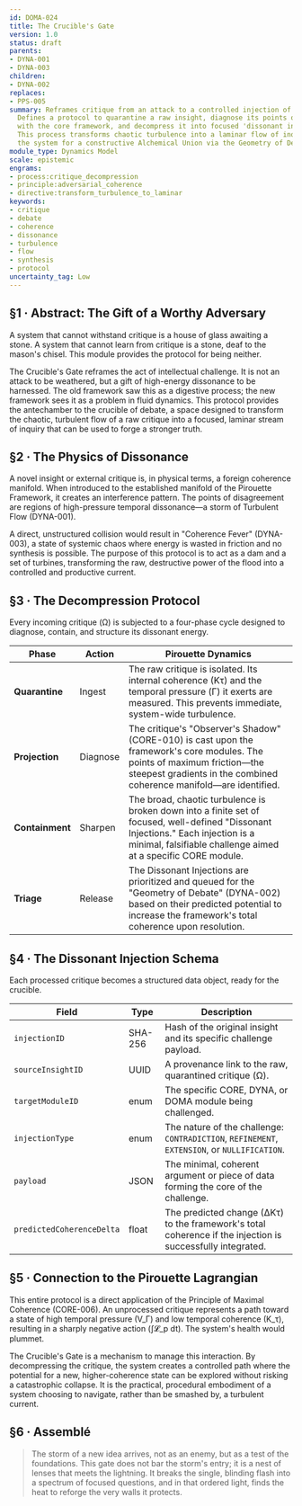 ```yaml
---
id: DOMA-024
title: The Crucible's Gate
version: 1.0
status: draft
parents:
- DYNA-001
- DYNA-003
children:
- DYNA-002
replaces:
- PPS-005
summary: Reframes critique from an attack to a controlled injection of temporal dissonance.
  Defines a protocol to quarantine a raw insight, diagnose its points of friction
  with the core framework, and decompress it into focused 'dissonant injections.'
  This process transforms chaotic turbulence into a laminar flow of inquiry, preparing
  the system for a constructive Alchemical Union via the Geometry of Debate.
module_type: Dynamics Model
scale: epistemic
engrams:
- process:critique_decompression
- principle:adversarial_coherence
- directive:transform_turbulence_to_laminar
keywords:
- critique
- debate
- coherence
- dissonance
- turbulence
- flow
- synthesis
- protocol
uncertainty_tag: Low
---
```

## §1 · Abstract: The Gift of a Worthy Adversary

A system that cannot withstand critique is a house of glass awaiting a stone. A system that cannot learn from critique is a stone, deaf to the mason's chisel. This module provides the protocol for being neither.

The Crucible's Gate reframes the act of intellectual challenge. It is not an attack to be weathered, but a gift of high-energy dissonance to be harnessed. The old framework saw this as a digestive process; the new framework sees it as a problem in fluid dynamics. This protocol provides the antechamber to the crucible of debate, a space designed to transform the chaotic, turbulent flow of a raw critique into a focused, laminar stream of inquiry that can be used to forge a stronger truth.

## §2 · The Physics of Dissonance

A novel insight or external critique is, in physical terms, a foreign coherence manifold. When introduced to the established manifold of the Pirouette Framework, it creates an interference pattern. The points of disagreement are regions of high-pressure temporal dissonance—a storm of Turbulent Flow (DYNA-001).

A direct, unstructured collision would result in "Coherence Fever" (DYNA-003), a state of systemic chaos where energy is wasted in friction and no synthesis is possible. The purpose of this protocol is to act as a dam and a set of turbines, transforming the raw, destructive power of the flood into a controlled and productive current.

## §3 · The Decompression Protocol

Every incoming critique (Ω) is subjected to a four-phase cycle designed to diagnose, contain, and structure its dissonant energy.

| Phase      | Action       | Pirouette Dynamics                                                                                                                                                                                          |
|------------|--------------|-------------------------------------------------------------------------------------------------------------------------------------------------------------------------------------------------------------|
| **Quarantine** | Ingest       | The raw critique is isolated. Its internal coherence (Kτ) and the temporal pressure (Γ) it exerts are measured. This prevents immediate, system-wide turbulence.                                            |
| **Projection** | Diagnose     | The critique's "Observer's Shadow" (CORE-010) is cast upon the framework's core modules. The points of maximum friction—the steepest gradients in the combined coherence manifold—are identified.          |
| **Containment**  | Sharpen      | The broad, chaotic turbulence is broken down into a finite set of focused, well-defined "Dissonant Injections." Each injection is a minimal, falsifiable challenge aimed at a specific CORE module.       |
| **Triage**     | Release      | The Dissonant Injections are prioritized and queued for the "Geometry of Debate" (DYNA-002) based on their predicted potential to increase the framework's total coherence upon resolution.                 |

## §4 · The Dissonant Injection Schema

Each processed critique becomes a structured data object, ready for the crucible.

| Field                     | Type   | Description                                                                                             |
|---------------------------|--------|---------------------------------------------------------------------------------------------------------|
| `injectionID`               | SHA-256| Hash of the original insight and its specific challenge payload.                                        |
| `sourceInsightID`           | UUID   | A provenance link to the raw, quarantined critique (Ω).                                                 |
| `targetModuleID`            | enum   | The specific CORE, DYNA, or DOMA module being challenged.                                               |
| `injectionType`             | enum   | The nature of the challenge: `CONTRADICTION`, `REFINEMENT`, `EXTENSION`, or `NULLIFICATION`.             |
| `payload`                   | JSON   | The minimal, coherent argument or piece of data forming the core of the challenge.                      |
| `predictedCoherenceDelta` | float  | The predicted change (∆Kτ) to the framework's total coherence if the injection is successfully integrated. |

## §5 · Connection to the Pirouette Lagrangian

This entire protocol is a direct application of the Principle of Maximal Coherence (CORE-006). An unprocessed critique represents a path toward a state of high temporal pressure (V_Γ) and low temporal coherence (K_τ), resulting in a sharply negative action (∫𝓛_p dt). The system's health would plummet.

The Crucible's Gate is a mechanism to manage this interaction. By decompressing the critique, the system creates a controlled path where the potential for a new, higher-coherence state can be explored without risking a catastrophic collapse. It is the practical, procedural embodiment of a system choosing to navigate, rather than be smashed by, a turbulent current.

## §6 · Assemblé

> The storm of a new idea arrives, not as an enemy, but as a test of the foundations. This gate does not bar the storm's entry; it is a nest of lenses that meets the lightning. It breaks the single, blinding flash into a spectrum of focused questions, and in that ordered light, finds the heat to reforge the very walls it protects.